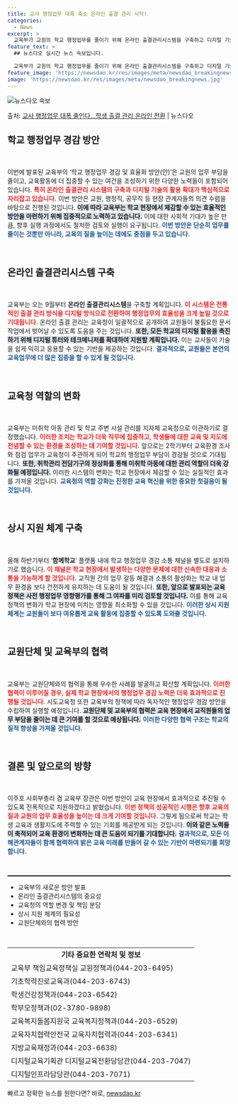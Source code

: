 ```yaml
---
title: 교사 행정업무 대폭 축소 온라인 출결 관리 시작!
categories:
  - News
excerpt: >
  교육부가 교원의 학교 행정업무를 줄이기 위해 온라인 출결관리시스템을 구축하고 디지털 기술을 업무에 활용할 수…
feature_text: >
  ## 뉴스다오 실시간 뉴스 속보입니다.

  교육부가 교원의 학교 행정업무를 줄이기 위해 온라인 출결관리시스템을 구축하고 디지털 기술을 업무에 활용할 수…
feature_image: 'https://newsdao.kr/res/images/meta/newsdao_breakingnews.jpg'
image: 'https://newsdao.kr/res/images/meta/newsdao_breakingnews.jpg'
---
```


![뉴스다오 속보](https://newsdao.kr/res/images/meta/newsdao_breakingnews.jpg)

<p>출처: <a href="https://newsdao.kr/3887" rel="dofollow">교사 행정업무 대폭 줄인다…학생 출결 관리 온라인 전환</a> | 뉴스다오</p>

<h2 data-ke-size="size26">학교 행정업무 경감 방안</h2>

<p data-ke-size="size16">&nbsp;</p>

이번에 발표된 교육부의 ‘학교 행정업무 경감 및 효율화 방안(안)’은 교원의 업무 부담을 줄이고, 교육활동에 더 집중할 수 있는 여건을 조성하기 위한 다양한 노력들이 포함되어 있습니다. <b><span style="color: #ee2323;">특히 온라인 출결관리 시스템의 구축과 디지털 기술의 활용 확대가 핵심적으로 자리잡고 있습니다.</span></b> 이번 방안은 교원, 행정직, 공무직 등 현장 관계자들의 의견 수렴을 바탕으로 진행된 것입니다. <b><span style="background-color: #21538527;">이에 따라 교육부는 학교 현장에서 체감할 수 있는 효율적인 방안을 마련하기 위해 집중적으로 노력하고 있습니다.</span></b> 이에 대한 사회적 기대가 높은 만큼, 향후 실행 과정에서도 철저한 검토와 실행이 요구됩니다. <b><span style="color: #1a5490;">이번 방안은 단순히 업무를 줄이는 것뿐만 아니라, 교육의 질을 높이는 데에도 중점을 두고 있습니다.</span></b>

<p data-ke-size="size16">&nbsp;</p>

<h2 data-ke-size="size26">온라인 출결관리시스템 구축</h2>

<p data-ke-size="size16">&nbsp;</p>

교육부는 오는 9월부터 **온라인 출결관리시스템**을 구축할 계획입니다. <b><span style="color: #ee2323;">이 시스템은 전통적인 출결 관리 방식을 디지털 방식으로 전환하여 행정업무의 효율성을 크게 높일 것으로 기대됩니다.</span></b> 온라인 출결 관리는 교육청이 일괄적으로 공개하여 교원들이 불필요한 문서 작업에서 벗어날 수 있도록 도움을 주는 것입니다. <b><span style="background-color: #21538527;">또한, 모든 학교의 디지털 활용을 촉진하기 위해 디지털 튜터와 테크매니저를 확대하여 지원할 계획입니다.</span></b> 이는 교사들이 기술을 쉽게 익히고 응용할 수 있는 기반을 제공하는 것입니다. <b><span style="color: #1a5490;">결과적으로, 교원들은 본연의 교육업무에 더 많은 집중을 할 수 있게 될 것입니다.</span></b>

<p data-ke-size="size16">&nbsp;</p>

<h2 data-ke-size="size26">교육청 역할의 변화</h2>

<p data-ke-size="size16">&nbsp;</p>

교육부는 미취학 아동 관리 및 학교 주변 시설 관리를 지자체 교육청으로 이관하기로 결정했습니다. <b><span style="color: #ee2323;">이러한 조치는 학교가 더욱 직무에 집중하고, 학생들에 대한 교육 및 지도에 전념할 수 있는 환경을 조성하는 데 기여할 것입니다.</span></b> 앞으로는 2학기부터 교육환경 조사와 점검 업무가 교육청이 주관하게 되어 학교의 행정업무 부담이 경감될 것으로 기대됩니다. <b><span style="background-color: #21538527;">또한, 취학관리 전담기구의 정상화를 통해 미취학 아동에 대한 관리 역할이 더욱 강화될 예정입니다.</span></b> 이러한 시스템의 변화는 학교 현장에서 체감할 수 있는 실질적인 효과를 가져올 것입니다. <b><span style="color: #1a5490;">교육청의 역할 강화는 진정한 교육 혁신을 위한 중요한 첫걸음이 될 것입니다.</span></b>

<p data-ke-size="size16">&nbsp;</p>

<h2 data-ke-size="size26">상시 지원 체계 구축</h2>

<p data-ke-size="size16">&nbsp;</p>

올해 하반기부터 ‘**함께학교**’ 플랫폼 내에 학교 행정업무 경감 소통 채널을 별도로 설치하기로 했습니다. <b><span style="color: #ee2323;">이 채널은 학교 현장에서 발생하는 다양한 문제에 대한 신속한 대응과 소통을 가능하게 할 것입니다.</span></b> 교직원 간의 업무 갈등 해결과 소통의 활성화는 학교 내 업무 환경을 보다 건전하게 유지하는 데 도움이 될 것입니다. <b><span style="background-color: #21538527;">또한, 앞으로 발표되는 교육 정책은 사전 행정업무 영향평가를 통해 그 여파를 미리 검토할 것입니다.</span></b> 이를 통해 교육 정책의 변화가 학교 현장에 미치는 영향을 최소화할 수 있을 것입니다. <b><span style="color: #1a5490;">이러한 상시 지원 체계는 교원들이 보다 여유롭게 교육 활동에 집중할 수 있도록 도와줄 것입니다.</span></b>

<p data-ke-size="size16">&nbsp;</p>

<h2 data-ke-size="size26">교원단체 및 교육부의 협력</h2>

<p data-ke-size="size16">&nbsp;</p>

교육부는 교원단체와의 협력을 통해 우수한 사례를 발굴하고 확산할 계획입니다. <b><span style="color: #ee2323;">이러한 협력이 이루어질 경우, 실제 학교 현장에서의 행정업무 경감 노력은 더욱 효과적으로 진행될 것입니다.</span></b> 시도교육청 또한 교육부의 정책에 따라 독자적인 행정업무 경감 방안을 수립하여 실행할 예정입니다. <b><span style="background-color: #21538527;">교원단체 및 교육부의 협력은 교육 현장에서 교직원들의 업무 부담을 줄이는 데 큰 기여를 할 것으로 예상됩니다.</span></b> <b><span style="color: #1a5490;">이러한 다양한 협력 구조는 학교의 질적 향상을 가져올 것입니다.</span></b>

<p data-ke-size="size16">&nbsp;</p>

<h2 data-ke-size="size26">결론 및 앞으로의 방향</h2>

<p data-ke-size="size16">&nbsp;</p>

이주호 사회부총리 겸 교육부 장관은 이번 방안이 교육 현장에서 효과적으로 추진될 수 있도록 전폭적으로 지원하겠다고 밝혔습니다. <b><span style="color: #ee2323;">이번 정책의 성공적인 시행은 향후 교육의 질과 교원의 업무 효율성을 높이는 데 크게 기여할 것입니다.</span></b> 그렇게 됨으로써 학교는 학생 교육과 생활지도에 주력할 수 있는 기회를 제공받게 되는 것입니다. <b><span style="background-color: #21538527;">이와 같은 노력들이 축적되어 교육 환경이 변화하는 데 큰 도움이 되기를 기대합니다.</span></b> <b><span style="color: #1a5490;">결과적으로, 모든 이해관계자들이 함께 협력하여 밝은 교육 미래를 만들어 갈 수 있는 기반이 마련되기를 희망합니다.</span></b>

<p data-ke-size="size16">&nbsp;</p>

<hr style="height: 2px; background-color: #000;"/>

<ul>
    <li>교육부의 새로운 방안 발표</li>
    <li>온라인 출결관리시스템의 중요성</li>
    <li>교육청의 역할 변경 및 책임 분담</li>
    <li>상시 지원 체계의 필요성</li>
    <li>교원단체와의 협력 방안</li>
</ul>

<p data-ke-size="size16">&nbsp;</p>

<table style="width: 100%;">
    <tr>
        <td style="text-align: center; height: 17px;"><b>기타 중요한 연락처 및 정보</b></td>
    </tr>
    <tr>
        <td>교육부 책임교육정책실 교원정책과(044-203-6495)</td>
    </tr>
    <tr>
        <td>기초학력진로교육과(044-203-6743)</td>
    </tr>
    <tr>
        <td>학생건강정책과(044-203-6542)</td>
    </tr>
    <tr>
        <td>학부모정책과(02-3780-9898)</td>
    </tr>
    <tr>
        <td>교육복지돌봄지원국 교육복지정책과(044-203-6529)</td>
    </tr>
    <tr>
        <td>교육자치협력안전국 교육자치협력과(044-203-6341)</td>
    </tr>
    <tr>
        <td>지방교육재정과(044-203-6638)</td>
    </tr>
    <tr>
        <td>디지털교육기획관 디지털교육전환담당관(044-203-7047)</td>
    </tr>
    <tr>
        <td>디지털인프라담당관(044-203-7071)</td>
    </tr>
</table> 

빠르고 정확한 뉴스를 원한다면? 바로, <a href="https://newsdao.kr" rel="dofollow">newsdao.kr</a>


